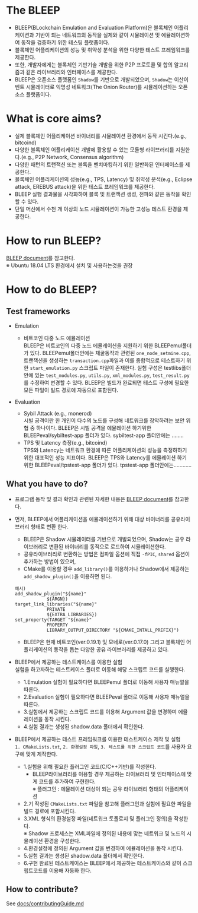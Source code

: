 # The BLEEP
- BLEEP(BLockchain Emulation and Evaluation Platform)은 블록체인 어플리케이션과 기반이 되는 네트워크의 동작을 실제와 같이 시뮬레이션 및 에뮬레이션하여 동작을 검증하기 위한 테스팅 플랫폼이다.
- 블록체인 어플리케이션의 성능 및 취약성 분석을 위한 다양한 테스트 프레임워크를 제공한다. 
- 또한, 개발자에게는 블록체인 기반기술 개발을 위한 P2P 프로토콜 및 합의 알고리즘과 같은 라이브러리와 인터페이스를 제공한다.
- BLEEP은 오픈소스 플랫폼인 `Shadow`를 기반으로 개발되었으며, `Shadow`는 이산이벤트 시뮬레이터로 익명성 네트워크(The Onion Router)를 시뮬레이션하는 오픈소스 플랫폼이다. 

# What is core aims? 
* 실제 블록체인 어플리케이션 바이너리를 시뮬레이션 환경에서 동작 시킨다.(e.g., bitcoind)
* 다양한 블록체인 어플리케이션 개발에 활용할 수 있는 모듈형 라이브러리를 지원한다.(e.g., P2P Network, Consensus algorithm)
* 다양한 패턴의 트랜잭션 또는 블록을 벤치마킹하기 위한 일반화된 인터페이스를 제공한다.
* 블록체인 어플리케이션의 성능(e.g., TPS, Latency) 및 취약성 분석(e.g., Eclipse attack, EREBUS attack)을 위한 테스트 프레임워크를 제공한다. 
* BLEEP 실행 결과물을 시각화하여 블록 및 트랜잭션 생성, 전파와 같은 동작을 확인할 수 있다.
* 단일 머신에서 수천 개 이상의 노드 시뮬레이션이 가능한 고성능 테스트 환경을 제공한다. 

# How to run BLEEP?
[BLEEP document](docs/README.md)를 참고한다. <br>
※ Ubuntu 18.04 LTS 환경에서 설치 및 사용하는것을 권장 

# How to do BLEEP?
## Test frameworks
- Emulation <br>
	- 비트코인 다중 노드 에뮬레이션 <br>
		BLEEP은 비트코인의 다중 노드 에뮬레이션을 지원하기 위한 BLEEPemul폴더가 있다. BLEEPemul폴더안에는 채굴동작과 관련된 `one_node_setmine.cpp`, 트랜잭션을 생성하는 `transaction.cpp`파일과 이를 종합적으로 테스트하기 위한 `start_emulation.py` 스크립트 파일이 존재한다. 실험 구성은 testlibs폴더안에 있는 `test_modules.py`, `utils.py`, `xml_modules.py`, `test_result.py`를 수정하여 변경할 수 있다. BLEEP은 빌드가 완료되면 테스트 구성에 필요한 모든 파일이 빌드 경로에 자동으로 포함된다. 

- Evaluation <br>
	- Sybil Attack (e.g., monerod) <br>
		시빌 공격이란 한 개인이 다수의 노드를 구성해 네트워크를 장악하려는 보안 위협 중 하나이다. BLEEP은 시빌 공격을 에뮬레이션 하기위한 BLEEPeval/sybiltest-app 폴더가 있다. sybiltest-app 폴더안에는 ........
	- TPS 및 Latency 측정(e.g., bitcoind) <br>
		 TPS와 Latency는 네트워크 환경에 따른 어플리케이션의 성능을 측정하하기 위한 대표적인 성능 지표이다. BLEEP은 TPS와 Latency를 에뮬레이션 하기 위한 BLEEPeval/tpstest-app 폴더가 있다. tpstest-app 폴더안에는............


## What you have to do?
- 프로그램 동작 및 결과 확인과 관련된 자세한 내용은 [BLEEP document](docs/README.md)를 참고한다. 
- 먼저, BLEEP에서 어플리케이션을 에뮬레이션하기 위해 대상 바이너리를 공유라이브러리 형태로 변환 한다. 
	- BLEEP은 Shadow 시뮬레이터를 기반으로 개발되었으며, Shadow는 공유 라이브러리로 변환된 바이너리를 동적으로 로드하여 시뮬레이션한다.   
    - 공유라이브러리로 변환하는 방법은 컴파일 옵션에 직접 `-fPIC`, `shared` 옵션이 추가하는 방법이 있으며,
    - CMake를 이용할 경우 `add_library()`를 이용하거나 Shadow에서 제공하는 `add_shadow_plugin()`을 이용하면 된다. 
  
    ```
    예시)
    add_shadow_plugin("${name}" 
				${ARGN})
	target_link_libraries("${name}"
				PRIVATE
				${EXTRA_LIBRARIES})
	set_property(TARGET "${name}"
				PROPERTY
				LIBRARY_OUTPUT_DIRECTORY "${CMAKE_INTALL_PREFIX}")
    ```
    - BLEEP은 현재 비트코인(ver.0.19.1) 및 모네로(ver.0.17.0) 그리고 블록체인 어플리케이션의 동작을 돕는 다양한 공유 라이브러리를 제공하고 있다. 

- BLEEP에서 제공하는 테스트케이스를 이용한 실험 <br>
	실험을 하고자하는 테스트케이스 폴더로 이동해 해당 스크립트 코드를 실행한다. 
	- 1.Emulation 실험이 필요하다면 BLEEPemul 폴더로 이동해 사용자 매뉴얼을 따른다.
	- 2.Evaluation 실험이 필요하다면 BLEEPeval 폴더로 이동해 사용자 매뉴얼을 따른다. 		
	- 3.실험에서 제공하는 스크립트 코드를 이용해 Argument 값을 변경하며 에뮬레이션을 동작 시킨다. 	  
	- 4.실험 결과는 생성된 shadow.data 폴더에서 확인한다. 

- BLEEP에서 제공하는 테스트 프레임워크를 이용한 테스트케이스 제작 및 실험 <br>
	`1. CMakeLists.txt`, `2. 환경설정 파일`, `3. 테스트를 위한 스크립트 코드`를 사용자 요구에 맞게 제작한다. 
	- 1.실험을 위해 필요한 플러그인 코드(C/C++기반)를 작성한다. 		
		- BLEEP라이브러리를 이용할 경우 제공하는 라이브러리 및 인터페이스에 맞게 코드를 추가하여 구현한다. <br>
		※ 플러그인 : 에뮬레이션 대상이 되는 공유 라이브러리 형태의 어플리케이션		
	- 2.기 작성된 `CMakeLists.txt` 파일을 참고해 플러그인과 실험에 필요한 파일을 빌드 경로에 포함시킨다. 		
	- 3.XML 형식의 환경설정 파일(네트워크 토폴로지 및 플러그인 정의)을 작성한다. <br>
		※ Shadow 프로세스는 XML파일에 정의된 내용에 맞는 네트워크 및 노드의 시뮬레이션 환경을 구성한다. 
    - 4.환경설정에 정의된 Argument 값을 변경하여 에뮬레이션을 동작 시킨다. 
	- 5.실험 결과는 생성된 shadow.data 폴더에서 확인한다. 
	- 6.구현 완료된 테스트케이스는 BLEEP에서 제공하는 테스트케이스와 같이 스크립트코드를 이용해 자동화 한다. 


## How to contribute?
See [docs/contributingGuide.md](docs/contributingGuide.md)

